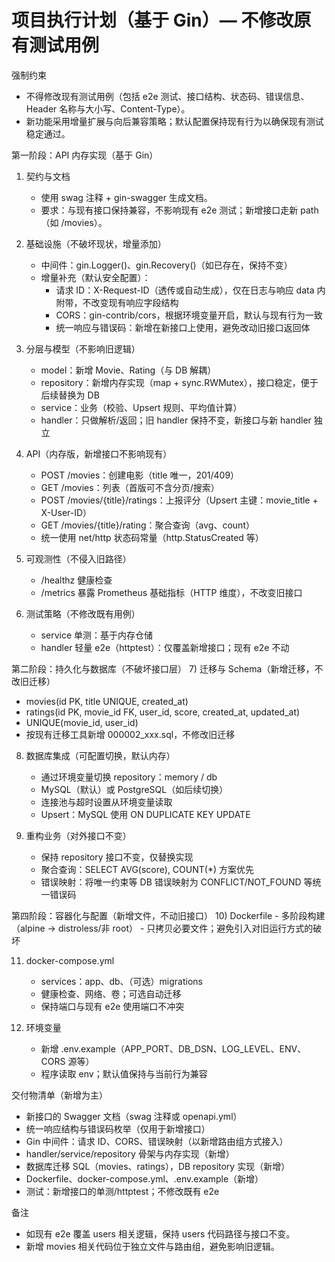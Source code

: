 # 项目执行计划（基于 Gin）— 不修改原有测试用例

强制约束
- 不得修改现有测试用例（包括 e2e 测试、接口结构、状态码、错误信息、Header 名称与大小写、Content-Type）。
- 新功能采用增量扩展与向后兼容策略；默认配置保持现有行为以确保现有测试稳定通过。

第一阶段：API 内存实现（基于 Gin）
1) 契约与文档
   - 使用 swag 注释 + gin-swagger 生成文档。
   - 要求：与现有接口保持兼容，不影响现有 e2e 测试；新增接口走新 path（如 /movies）。

2) 基础设施（不破坏现状，增量添加）
   - 中间件：gin.Logger()、gin.Recovery()（如已存在，保持不变）
   - 增量补充（默认安全配置）：
     - 请求 ID：X-Request-ID（透传或自动生成），仅在日志与响应 data 内附带，不改变现有响应字段结构
     - CORS：gin-contrib/cors，根据环境变量开启，默认与现有行为一致
     - 统一响应与错误码：新增在新接口上使用，避免改动旧接口返回体

3) 分层与模型（不影响旧逻辑）
   - model：新增 Movie、Rating（与 DB 解耦）
   - repository：新增内存实现（map + sync.RWMutex），接口稳定，便于后续替换为 DB
   - service：业务（校验、Upsert 规则、平均值计算）
   - handler：只做解析/返回；旧 handler 保持不变，新接口与新 handler 独立

4) API（内存版，新增接口不影响现有）
   - POST /movies：创建电影（title 唯一，201/409）
   - GET /movies：列表（首版可不含分页/搜索）
   - POST /movies/{title}/ratings：上报评分（Upsert 主键：movie_title + X-User-ID）
   - GET /movies/{title}/rating：聚合查询（avg、count）
   - 统一使用 net/http 状态码常量（http.StatusCreated 等）

5) 可观测性（不侵入旧路径）
   - /healthz 健康检查
   - /metrics 暴露 Prometheus 基础指标（HTTP 维度），不改变旧接口

6) 测试策略（不修改既有用例）
   - service 单测：基于内存仓储
   - handler 轻量 e2e（httptest）：仅覆盖新增接口；现有 e2e 不动

第二阶段：持久化与数据库（不破坏接口层）
7) 迁移与 Schema（新增迁移，不改旧迁移）
   - movies(id PK, title UNIQUE, created_at)
   - ratings(id PK, movie_id FK, user_id, score, created_at, updated_at)
   - UNIQUE(movie_id, user_id)
   - 按现有迁移工具新增 000002_xxx.sql，不修改旧迁移

8) 数据库集成（可配置切换，默认内存）
   - 通过环境变量切换 repository：memory / db
   - MySQL（默认）或 PostgreSQL（如后续切换）
   - 连接池与超时设置从环境变量读取
   - Upsert：MySQL 使用 ON DUPLICATE KEY UPDATE

9) 重构业务（对外接口不变）
   - 保持 repository 接口不变，仅替换实现
   - 聚合查询：SELECT AVG(score), COUNT(*) 方案优先
   - 错误映射：将唯一约束等 DB 错误映射为 CONFLICT/NOT_FOUND 等统一错误码

第四阶段：容器化与配置（新增文件，不动旧接口）
10) Dockerfile
    - 多阶段构建（alpine → distroless/非 root）
    - 只拷贝必要文件；避免引入对旧运行方式的破坏

11) docker-compose.yml
    - services：app、db、（可选）migrations
    - 健康检查、网络、卷；可选自动迁移
    - 保持端口与现有 e2e 使用端口不冲突

12) 环境变量
    - 新增 .env.example（APP_PORT、DB_DSN、LOG_LEVEL、ENV、CORS 源等）
    - 程序读取 env；默认值保持与当前行为兼容

交付物清单（新增为主）
- 新接口的 Swagger 文档（swag 注释或 openapi.yml）
- 统一响应结构与错误码枚举（仅用于新增接口）
- Gin 中间件：请求 ID、CORS、错误映射（以新增路由组方式接入）
- handler/service/repository 骨架与内存实现（新增）
- 数据库迁移 SQL（movies、ratings），DB repository 实现（新增）
- Dockerfile、docker-compose.yml、.env.example（新增）
- 测试：新增接口的单测/httptest；不修改既有 e2e

备注
- 如现有 e2e 覆盖 users 相关逻辑，保持 users 代码路径与接口不变。
- 新增 movies 相关代码位于独立文件与路由组，避免影响旧逻辑。
